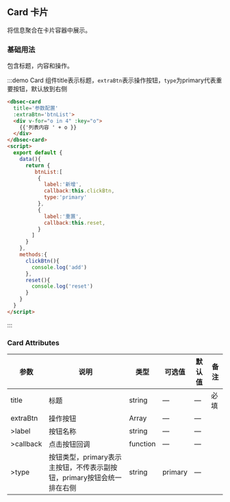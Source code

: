 ## Card 卡片
将信息聚合在卡片容器中展示。

### 基础用法


包含标题，内容和操作。

:::demo Card 组件title表示标题，`extraBtn`表示操作按钮，`type`为primary代表重要按钮，默认放到右侧
```html
<dbsec-card
  title='参数配置'
  :extraBtn='btnList'>
  <div v-for="o in 4" :key="o">
    {{'列表内容 ' + o }}
  </div>
</dbsec-card>
<script>
  export default {
    data(){
      return {
         btnList:[
          {
            label:'新增',
            callback:this.clickBtn,
            type:'primary'
          },
          {
            label:'重置',
            callback:this.reset,
          }
        ]
      }
    },
    methods:{
      clickBtn(){
        console.log('add')
      },
      reset(){
        console.log('reset')
      }
    }
  }
</script>
```
:::

### Card Attributes
| 参数      | 说明          | 类型      | 可选值                           | 默认值  | 备注 |
|---------- |-------------- |---------- |--------------------------------  |-------- |------|
| title   | 标题 | string      |                  —                |  — |必填
| extraBtn   | 操作按钮 | Array      |                  —                |  — |
| >label   | 按钮名称 | string      |                  —                |  — |
| >callback   | 点击按钮回调 | function      |                  —                |  — |
| >type   | 按钮类型，primary表示主按钮，不传表示副按钮，primary按钮会统一排在右侧 | string      |                primary               |  — |
